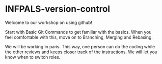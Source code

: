 # INFPALS-version-control

Welcome to our workshop on using github! 

Start with Basic Git Commands to get familiar with the basics. When you feel comfortable with this, move on to Branching, Merging and Rebasing.

We will be working in paris. This way, one person can do the coding while the other reviews and keeps closer track of the instructions. We will let you know when to switch roles.
